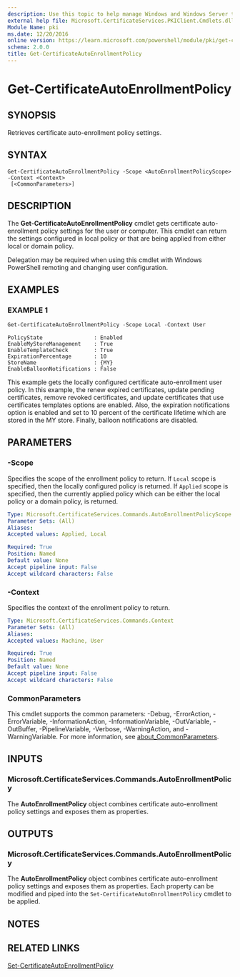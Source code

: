 ```yaml
---
description: Use this topic to help manage Windows and Windows Server technologies with Windows PowerShell.
external help file: Microsoft.CertificateServices.PKIClient.Cmdlets.dll-Help.xml
Module Name: pki
ms.date: 12/20/2016
online version: https://learn.microsoft.com/powershell/module/pki/get-certificateautoenrollmentpolicy?view=windowsserver2022-ps&wt.mc_id=ps-gethelp
schema: 2.0.0
title: Get-CertificateAutoEnrollmentPolicy
---
```


# Get-CertificateAutoEnrollmentPolicy

## SYNOPSIS

Retrieves certificate auto-enrollment policy settings.

## SYNTAX

```
Get-CertificateAutoEnrollmentPolicy -Scope <AutoEnrollmentPolicyScope> -Context <Context>
 [<CommonParameters>]
```

## DESCRIPTION

The **Get-CertificateAutoEnrollmentPolicy** cmdlet gets certificate auto-enrollment policy settings
for the user or computer. This cmdlet can return the settings configured in local policy or that are
being applied from either local or domain policy.

Delegation may be required when using this cmdlet with Windows PowerShell remoting and changing user
configuration.

## EXAMPLES

### EXAMPLE 1

```powershell
Get-CertificateAutoEnrollmentPolicy -Scope Local -Context User
```

```Output
PolicyState                : Enabled 
EnableMyStoreManagement    : True 
EnableTemplateCheck        : True 
ExpirationPercentage       : 10 
StoreName                  : {MY} 
EnableBalloonNotifications : False
```

This example gets the locally configured certificate auto-enrollment user policy. In this example,
the renew expired certificates, update pending certificates, remove revoked certificates, and update
certificates that use certificates templates options are enabled. Also, the expiration notifications
option is enabled and set to 10 percent of the certificate lifetime which are stored in the MY
store. Finally, balloon notifications are disabled.

## PARAMETERS

### -Scope

Specifies the scope of the enrollment policy to return. If `Local` scope is specified, then the
locally configured policy is returned. If `Applied` scope is specified, then the currently applied
policy which can be either the local policy or a domain policy, is returned.

```yaml
Type: Microsoft.CertificateServices.Commands.AutoEnrollmentPolicyScope
Parameter Sets: (All)
Aliases: 
Accepted values: Applied, Local

Required: True
Position: Named
Default value: None
Accept pipeline input: False
Accept wildcard characters: False
```

### -Context

Specifies the context of the enrollment policy to return.

```yaml
Type: Microsoft.CertificateServices.Commands.Context
Parameter Sets: (All)
Aliases: 
Accepted values: Machine, User

Required: True
Position: Named
Default value: None
Accept pipeline input: False
Accept wildcard characters: False
```

### CommonParameters

This cmdlet supports the common parameters: -Debug, -ErrorAction, -ErrorVariable,
-InformationAction, -InformationVariable, -OutVariable, -OutBuffer, -PipelineVariable, -Verbose,
-WarningAction, and -WarningVariable. For more information, see
[about_CommonParameters](https://go.microsoft.com/fwlink/?LinkID=113216).

## INPUTS

### Microsoft.CertificateServices.Commands.AutoEnrollmentPolicy

The **AutoEnrollmentPolicy** object combines certificate auto-enrollment policy settings and exposes
them as properties.

## OUTPUTS

### Microsoft.CertificateServices.Commands.AutoEnrollmentPolicy

The **AutoEnrollmentPolicy** object combines certificate auto-enrollment policy settings and exposes
them as properties. Each property can be modified and piped into the
`Set-CertificateAutoEnrollmentPolicy` cmdlet to be applied.

## NOTES

## RELATED LINKS

[Set-CertificateAutoEnrollmentPolicy](./Set-CertificateAutoEnrollmentPolicy.md)
